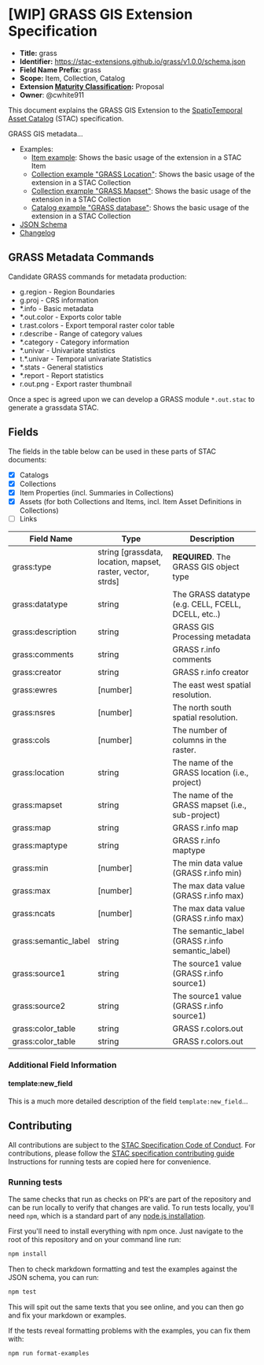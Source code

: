 # [WIP] GRASS GIS Extension Specification

- **Title:** grass
- **Identifier:** <https://stac-extensions.github.io/grass/v1.0.0/schema.json>
- **Field Name Prefix:** grass
- **Scope:** Item, Collection, Catalog
- **Extension [Maturity Classification](https://github.com/radiantearth/stac-spec/tree/master/extensions/README.md#extension-maturity):** Proposal
- **Owner**: @cwhite911

This document explains the GRASS GIS Extension to the [SpatioTemporal Asset Catalog](https://github.com/radiantearth/stac-spec) (STAC) specification.

GRASS GIS metadata...

- Examples:
  - [Item example](examples/item.json): Shows the basic usage of the extension in a STAC Item
  - [Collection example "GRASS Location"](examples/collection.json): Shows the basic usage of the extension in a STAC Collection
  - [Collection example "GRASS Mapset"](examples/PERMANENT.json): Shows the basic usage of the extension in a STAC Collection
  - [Catalog example "GRASS database"](examples/catalog.json): Shows the basic usage of the extension in a STAC Collection
- [JSON Schema](json-schema/schema.json)
- [Changelog](./CHANGELOG.md)

## GRASS Metadata Commands

Candidate GRASS commands for metadata production:

- g.region - Region Boundaries
- g.proj - CRS information
- *.info - Basic metadata
- *.out.color - Exports color table
- t.rast.colors - Export temporal raster color table
- r.describe - Range of category values
- *.category - Category information
- *.univar - Univariate statistics
- t.*.univar - Temporal univariate Statistics
- *.stats - General statistics
- *.report - Report statistics
- r.out.png - Export raster thumbnail

Once a spec is agreed upon we can develop a GRASS module `*.out.stac` to generate a grassdata STAC.

## Fields

The fields in the table below can be used in these parts of STAC documents:

- [x] Catalogs
- [x] Collections
- [x] Item Properties (incl. Summaries in Collections)
- [x] Assets (for both Collections and Items, incl. Item Asset Definitions in Collections)
- [ ] Links

| Field Name           | Type                      | Description |
| -------------------- | ------------------------- | ----------- |
| grass:type           | string [grassdata, location, mapset, raster, vector, strds] | **REQUIRED**. The GRASS GIS object type |
| grass:datatype       | string                    | The GRASS datatype (e.g. CELL, FCELL, DCELL, etc..) |
| grass:description    | string                    | GRASS GIS Processing metadata  |
| grass:comments       | string                    | GRASS r.info comments |
| grass:creator        | string                    | GRASS r.info creator |
| grass:ewres          | \[number]                 | The east west spatial resolution. |
| grass:nsres          | \[number]                 | The north south spatial resolution. |
| grass:cols           | \[number]                 | The number of columns in the raster. |
| grass:location       | string                    | The name of the GRASS location (i.e., project) |
| grass:mapset         | string                    | The name of the GRASS mapset (i.e., sub-project) |
| grass:map            | string                    | GRASS r.info map |
| grass:maptype        | string                    | GRASS r.info maptype |
| grass:min            | \[number]                 | The min data value (GRASS r.info min)  |
| grass:max            | \[number]                 | The max data value (GRASS r.info max) |
| grass:ncats          | \[number]                 | The max data value (GRASS r.info max) |
| grass:semantic_label | string                    | The semantic_label (GRASS r.info semantic_label) |
| grass:source1        | string                    | The source1 value (GRASS r.info source1) |
| grass:source2        | string                    | The source1 value (GRASS r.info source1) |
| grass:color_table    | string                    | GRASS r.colors.out |
| grass:color_table    | string                    | GRASS r.colors.out |

### Additional Field Information

#### template:new_field

This is a much more detailed description of the field `template:new_field`...

<!-- ### XYZ Object

This is the introduction for the purpose and the content of the XYZ Object...

| Field Name  | Type   | Description |
| ----------- | ------ | ----------- |
| x           | number | **REQUIRED**. Describe the required field... |
| y           | number | **REQUIRED**. Describe the required field... |
| z           | number | **REQUIRED**. Describe the required field... |

## Relation types

The following types should be used as applicable `rel` types in the
[Link Object](https://github.com/radiantearth/stac-spec/tree/master/item-spec/item-spec.md#link-object).

| Type                | Description |
| ------------------- | ----------- |
| fancy-rel-type      | This link points to a fancy resource. | -->


## Contributing

All contributions are subject to the
[STAC Specification Code of Conduct](https://github.com/radiantearth/stac-spec/blob/master/CODE_OF_CONDUCT.md).
For contributions, please follow the
[STAC specification contributing guide](https://github.com/radiantearth/stac-spec/blob/master/CONTRIBUTING.md) Instructions
for running tests are copied here for convenience.

### Running tests

The same checks that run as checks on PR's are part of the repository and can be run locally to verify that changes are valid. 
To run tests locally, you'll need `npm`, which is a standard part of any [node.js installation](https://nodejs.org/en/download/).

First you'll need to install everything with npm once. Just navigate to the root of this repository and on 
your command line run:
```bash
npm install
```

Then to check markdown formatting and test the examples against the JSON schema, you can run:
```bash
npm test
```

This will spit out the same texts that you see online, and you can then go and fix your markdown or examples.

If the tests reveal formatting problems with the examples, you can fix them with:
```bash
npm run format-examples
```

